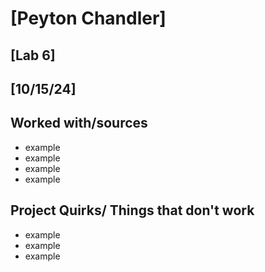 # [Peyton Chandler]
## [Lab 6]
## [10/15/24]
## Worked with/sources 
* example
* example
* example
* example
## Project Quirks/ Things that don't work
* example
* example
* example
